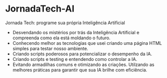 # JornadaTech-AI
Jornada Tech: programe sua própria Inteligência Artificial

 - Desvendando os mistérios por trás da Inteligência Artificial e compreenda como ela está moldando o futuro.
 - Conhecendo melhor as tecnologias que usei  criando uma página HTML simples para testar nosso ambiente.
 - Criando scripts poderosos para potencializar o desempenho da IA.
 - Criando scripts e testing e entendendo como controlar a IA.
 - Evitando armadilhas comuns e otimizando as criações. Utilzando as melhores práticas para garantir que sua IA brilhe com eficiência.
